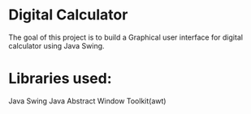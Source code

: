 # Digital Calculator

The goal of this project is to build a Graphical user interface for digital calculator using Java Swing.

# Libraries used:
Java Swing
Java Abstract Window Toolkit(awt)
